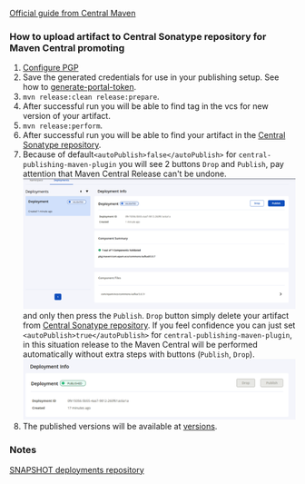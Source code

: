 [Official guide from Central Maven](https://central.sonatype.org/publish/publish-portal-maven/)

### How to upload artifact to Central Sonatype repository for Maven Central promoting

1. [Configure PGP](https://central.sonatype.org/pages/working-with-pgp-signatures.html)
2. Save the generated credentials for use in your publishing setup. See how to
   [generate-portal-token](https://central.sonatype.org/publish/generate-portal-token/).
3. `mvn release:clean release:prepare`.
4. After successful run you will be able to find tag in the vcs for new version of your artifact.
4. `mvn release:perform`.
5. After successful run you will be able to find your artifact in the [Central Sonatype repository](https://central.sonatype.com/publishing/deployments).
6. Because of default`<autoPublish>false</autoPublish>` for `central-publishing-maven-plugin`
   you will see 2 buttons `Drop` and `Publish`, pay attention that Maven Central Release can't be
   undone.
   ![publish_deployment.png](assets/publish_deployment.png)and only then press the `Publish`.
   `Drop` button simply delete your artifact from
   [Central Sonatype repository](https://central.sonatype.com/publishing/deployments). If you feel confidence you can just set
   `<autoPublish>true</autoPublish>` for `central-publishing-maven-plugin`, in this situation
   release to the Maven Central will be performed automatically without extra steps with buttons (`Publish`, `Drop`).
   ![assets/published_artifact.png](assets/published_artifact.png)
7. The published versions will be available at [versions](https://central.sonatype.com/namespace/com.epam.eco.schemacatalog).
### Notes

[SNAPSHOT deployments repository](https://central.sonatype.org/publish/publish-portal-snapshots/)

